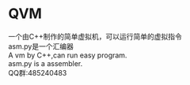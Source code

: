 # QVM
一个由C++制作的简单虚拟机，可以运行简单的虚拟指令  
asm.py是一个汇编器  
A vm by C++,can run easy program.  
asm.py is a assembler.  
QQ群:485240483
